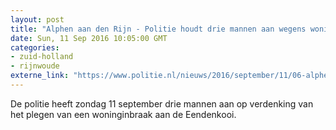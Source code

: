 ```yaml
---
layout: post
title: "Alphen aan den Rijn - Politie houdt drie mannen aan wegens woninginbraak"
date: Sun, 11 Sep 2016 10:05:00 GMT
categories: 
- zuid-holland 
- rijnwoude 
externe_link: "https://www.politie.nl/nieuws/2016/september/11/06-alphen-aan-den-rijn-politie-houdt-drie-mannen-aan-wegens-woninginbraak.html"
---
```


De politie heeft zondag 11 september drie mannen aan op verdenking van het plegen van een woninginbraak aan de Eendenkooi.
